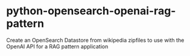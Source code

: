 # python-opensearch-openai-rag-pattern
Create an OpenSearch Datastore from wikipedia zipfiles to use with the OpenAI API for a RAG pattern application
